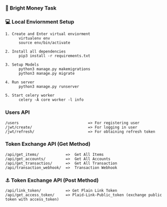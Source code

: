 ### :dart: Bright Money Task

### :computer: Local Enviornment Setup

    1. Create and Enter virtual enviorment
          virtualenv env
          source env/bin/activate

    2. Install all dependencies
          pip3 install -r requirements.txt

    3. Setup Models
          python3 manage.py makemigrations
          python3 manage.py migrate

    4. Run server
          python3 manage.py runserver

    5. Start celery worker
          celery -A core worker -l info

### Users API

    /users                               => For registering user
    /jwt/create/                         => For logging in user
    /jwt/refresh/                        => For obtaining refresh token

### Token Exchange API (Get Method)

    /api/get_items/            =>  Get All Items
    /api/get_accounts/         =>  Get All Accounts
    /api/get_transactios/      =>  Get All Transaction
    /api/transaction_webhook/  =>  Transaction Webhook

### :anchor: Token Exchange API (Post Method)

    /api/link_token/           => Get Plain Link Token
    /api/get_access_token/     => Plaid-Link-Public_token (exchange public token with access_token)
